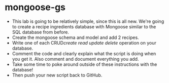 # mongoose-gs
* This lab is going to be relatively simple, since this is all new. We're going to create a recipe ingredients database with Mongoose similar to the SQL database from before.
* Create the mongoose schema and model and add 2 recipes. 
* Write one of each CRUD*create read update delete* operation on your database.  
* Comment the code and clearly explain what the script is doing when you get it. Also comment and document everything you add.
* Take some time to poke around outside of these instructions with the database!
* Then push your new script back to GitHub.
